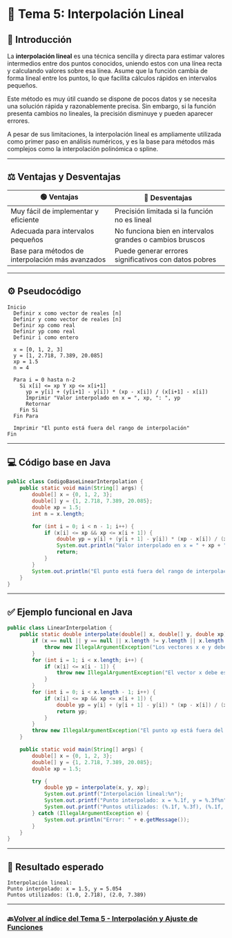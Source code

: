 # 📌 Tema 5: Interpolación Lineal

## 🧠 Introducción

La **interpolación lineal** es una técnica sencilla y directa para estimar valores intermedios entre dos puntos conocidos, uniendo estos con una línea recta y calculando valores sobre esa línea. Asume que la función cambia de forma lineal entre los puntos, lo que facilita cálculos rápidos en intervalos pequeños.

Este método es muy útil cuando se dispone de pocos datos y se necesita una solución rápida y razonablemente precisa. Sin embargo, si la función presenta cambios no lineales, la precisión disminuye y pueden aparecer errores.

A pesar de sus limitaciones, la interpolación lineal es ampliamente utilizada como primer paso en análisis numéricos, y es la base para métodos más complejos como la interpolación polinómica o spline.

---

## ⚖️ Ventajas y Desventajas

| 🟢 Ventajas                                      | 🔴 Desventajas                                           |
| ------------------------------------------------ | -------------------------------------------------------- |
| Muy fácil de implementar y eficiente             | Precisión limitada si la función no es lineal            |
| Adecuada para intervalos pequeños                | No funciona bien en intervalos grandes o cambios bruscos |
| Base para métodos de interpolación más avanzados | Puede generar errores significativos con datos pobres    |

---

## ⚙️ Pseudocódigo

```plaintext
Inicio
  Definir x como vector de reales [n]
  Definir y como vector de reales [n]
  Definir xp como real
  Definir yp como real
  Definir i como entero

  x = [0, 1, 2, 3]
  y = [1, 2.718, 7.389, 20.085]
  xp = 1.5
  n = 4

  Para i = 0 hasta n-2
    Si x[i] <= xp Y xp <= x[i+1]
      yp = y[i] + (y[i+1] - y[i]) * (xp - x[i]) / (x[i+1] - x[i])
      Imprimir "Valor interpolado en x = ", xp, ": ", yp
      Retornar
    Fin Si
  Fin Para

  Imprimir "El punto está fuera del rango de interpolación"
Fin
```

---

## 💻 Código base en Java

```java
public class CodigoBaseLinearInterpolation {
    public static void main(String[] args) {
        double[] x = {0, 1, 2, 3};
        double[] y = {1, 2.718, 7.389, 20.085};
        double xp = 1.5;
        int n = x.length;

        for (int i = 0; i < n - 1; i++) {
            if (x[i] <= xp && xp <= x[i + 1]) {
                double yp = y[i] + (y[i + 1] - y[i]) * (xp - x[i]) / (x[i + 1] - x[i]);
                System.out.println("Valor interpolado en x = " + xp + ": " + yp);
                return;
            }
        }
        System.out.println("El punto está fuera del rango de interpolación");
    }
}
```

---

## ✅ Ejemplo funcional en Java

```java
public class LinearInterpolation {
    public static double interpolate(double[] x, double[] y, double xp) {
        if (x == null || y == null || x.length != y.length || x.length < 2) {
            throw new IllegalArgumentException("Los vectores x e y deben tener la misma longitud y al menos 2 elementos");
        }
        for (int i = 1; i < x.length; i++) {
            if (x[i] <= x[i - 1]) {
                throw new IllegalArgumentException("El vector x debe estar ordenado de forma ascendente");
            }
        }
        for (int i = 0; i < x.length - 1; i++) {
            if (x[i] <= xp && xp <= x[i + 1]) {
                double yp = y[i] + (y[i + 1] - y[i]) * (xp - x[i]) / (x[i + 1] - x[i]);
                return yp;
            }
        }
        throw new IllegalArgumentException("El punto xp está fuera del rango de interpolación");
    }

    public static void main(String[] args) {
        double[] x = {0, 1, 2, 3};
        double[] y = {1, 2.718, 7.389, 20.085};
        double xp = 1.5;

        try {
            double yp = interpolate(x, y, xp);
            System.out.printf("Interpolación lineal:%n");
            System.out.printf("Punto interpolado: x = %.1f, y = %.3f%n", xp, yp);
            System.out.printf("Puntos utilizados: (%.1f, %.3f), (%.1f, %.3f)%n", x[1], y[1], x[2], y[2]);
        } catch (IllegalArgumentException e) {
            System.out.println("Error: " + e.getMessage());
        }
    }
}
```

---

## 🧪 Resultado esperado

```
Interpolación lineal:
Punto interpolado: x = 1.5, y = 5.054
Puntos utilizados: (1.0, 2.718), (2.0, 7.389)
```

---

### 🔙[Volver al índice del Tema 5 - Interpolación y Ajuste de Funciones](https://github.com/Juan200519287393u83/Metodos_Numericos/blob/main/T5%20-%20Interpolaci%C3%B3n%20y%20Ajuste%20de%20Funciones/Introducci%C3%B3n%20a%20la%20Interpolaci%C3%B3n%20y%20Ajuste%20de%20Funciones.md)

